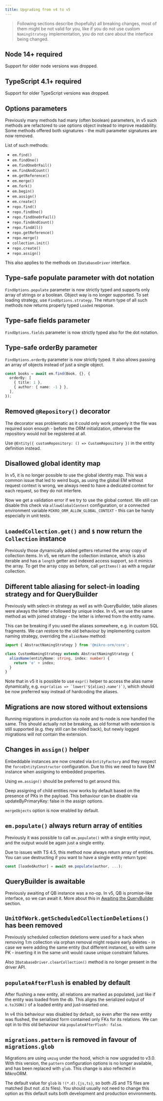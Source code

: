 ```yaml
---
title: Upgrading from v4 to v5
---
```


> Following sections describe (hopefully) all breaking changes, most of them might be not valid 
> for you, like if you do not use custom `NamingStrategy` implementation, you do not care about
> the interface being changed.

## Node 14+ required

Support for older node versions was dropped. 

## TypeScript 4.1+ required

Support for older TypeScript versions was dropped. 

## Options parameters

Previously many methods had many (often boolean) parameters, in v5 such methods are
refactored to use options object instead to improve readability. Some methods offered
both signatures - the multi parameter signatures are now removed.

List of such methods:

- `em.find()`
- `em.findOne()`
- `em.findOneOrFail()`
- `em.findAndCount()`
- `em.getReference()`
- `em.merge()`
- `em.fork()`
- `em.begin()`
- `em.assign()`
- `em.create()`
- `repo.find()`
- `repo.findOne()`
- `repo.findOneOrFail()`
- `repo.findAndCount()`
- `repo.findAll()`
- `repo.getReference()`
- `repo.merge()`
- `collection.init()`
- `repo.create()`
- `repo.assign()`

This also applies to the methods on `IDatabaseDriver` interface.

## Type-safe populate parameter with dot notation

`FindOptions.populate` parameter is now strictly typed and supports only array of 
strings or a boolean.
Object way is no longer supported. To set loading strategy, use `FindOptions.strategy`.
The return type of all such methods now returns properly typed `Loaded` response. 

## Type-safe fields parameter

`FindOptions.fields` parameter is now strictly typed also for the dot notation.

## Type-safe orderBy parameter

`FindOptions.orderBy` parameter is now strictly typed. It also allows passing an 
array of objects instead of just a single object.

```ts
const books = await em.find(Book, {}, {
  orderBy: [
    { title: 1 },
    { author: { name: -1 } },
  ],
});
```

## Removed `@Repository()` decorator

The decorator was problematic as it could only work properly it the file was required
soon enough - before the ORM initialization, otherwise the repository would not be 
registered at all.

Use `@Entity({ customRepository: () => CustomRepository })` in the entity definition
instead.

## Disallowed global identity map

In v5, it is no longer possible to use the global identity map. This was a 
common issue that led to weird bugs, as using the global EM without request
context is wrong, we always need to have a dedicated context for each request,
so they do not interfere.

Now we get a validation error if we try to use the global context. We still can
disable this check via `allowGlobalContext` configuration, or a connected 
environment variable `MIKRO_ORM_ALLOW_GLOBAL_CONTEXT` - this can be handy 
especially in unit tests.

## `LoadedCollection.get()` and `$` now return the `Collection` instance

Previously those dynamically added getters returned the array copy of collection
items. In v5, we return the collection instance, which is also iterable and has
a `length` getter and indexed access support, so it mimics the array. To get the
array copy as before, call `getItems()` as with a regular collection.

## Different table aliasing for select-in loading strategy and for QueryBuilder

Previously with select-in strategy as well as with QueryBuilder, table aliases
were always the letter `e` followed by unique index. In v5, we use the same 
method as with joined strategy - the letter is inferred from the entity name.

This can be breaking if you used the aliases somewhere, e.g. in custom SQL 
fragments. We can restore to the old behaviour by implementing custom naming
strategy, overriding the `aliasName` method:

```ts
import { AbstractNamingStrategy } from '@mikro-orm/core';

class CustomNamingStrategy extends AbstractNamingStrategy {
  aliasName(entityName: string, index: number) {
    return 'e' + index;
  }
}
```

Note that in v5 it is possible to use `expr()` helper to access the alias name
dynamically, e.g. ``expr(alias => `lower('${alias}.name')`)``, which should be 
now preferred way instead of hardcoding the aliases.

## Migrations are now stored without extensions

Running migrations in production via node and ts-node is now handled the same.
This should actually not be breaking, as old format with extension is still 
supported (e.g. they still can be rolled back), but newly logged migrations
will not contain the extension.

## Changes in `assign()` helper

Embeddable instances are now created via `EntityFactory` and they respect the
`forceEntityConstructor` configuration. Due to this we need to have EM instance
when assigning to embedded properties. 

Using `em.assign()` should be preferred to get around this.

Deep assigning of child entities now works by default based on the presence of PKs in the payload.
This behaviour can be disable via updateByPrimaryKey: false in the assign options.

`mergeObjects` option is now enabled by default.

## `em.populate()` always return array of entities

Previously it was possible to call `em.populate()` with a single entity input,
and the output would be again just a single entity.

Due to issues with TS 4.5, this method now always return array of entities.
You can use destructing if you want to have a single entity return type:

```ts
const [loadedAuthor] = await em.populate(author, ...);
```

## QueryBuilder is awaitable

Previously awaiting of QB instance was a no-op. In v5, QB is promise-like interface,
so we can await it. More about this in [Awaiting the QueryBuilder](./query-builder.md#awaiting-the-querybuilder) section.

## `UnitOfWork.getScheduledCollectionDeletions()` has been removed

Previously scheduled collection deletions were used for a hack when removing 
1:m collection via orphan removal might require early deletes - in case we were 
adding the same entity (but different instance), so with same PK - inserting it 
in the same unit would cause unique constraint failures.

Also `IDatabaseDriver.clearCollection()` method is no longer present in the driver API.

## `populateAfterFlush` is enabled by default

After flushing a new entity, all relations are marked as populated,
just like if the entity was loaded from the db. This aligns the serialized
output of `e.toJSON()` of a loaded entity and just-inserted one.

In v4 this behaviour was disabled by default, so even after the new entity was
flushed, the serialized form contained only FKs for its relations. We can opt in
to this old behaviour via `populateAfterFlush: false`.

## `migrations.pattern` is removed in favour of `migrations.glob`

Migrations are using `umzug` under the hood, which is now upgraded to v3.0.
With this version, the `pattern` configuration options is no longer available, 
and has been replaced with `glob`. This change is also reflected in MikroORM.

The default value for `glob` is `!(*.d).{js,ts}`, so both JS and TS files are matched
(but not .d.ts files). You should usually not need to change this option as this default
suits both development and production environments.
